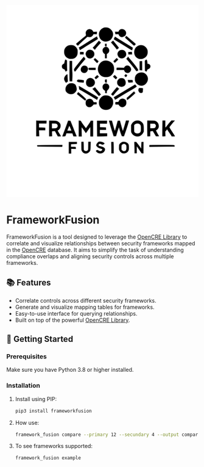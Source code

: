 <img title="a title" alt="Alt text" src="images/logo_frameworkfusion_ai.svg">

# FrameworkFusion

FrameworkFusion is a tool designed to leverage the [OpenCRE Library](https://github.com/cristianovisk/opencre_lib) to correlate and visualize relationships between security frameworks mapped in the [OpenCRE](https://www.opencre.org/) database. It aims to simplify the task of understanding compliance overlaps and aligning security controls across multiple frameworks.

## 📚 Features

- Correlate controls across different security frameworks.
- Generate and visualize mapping tables for frameworks.
- Easy-to-use interface for querying relationships.
- Built on top of the powerful [OpenCRE Library](https://github.com/cristianovisk/opencre_lib).

## 🚀 Getting Started

### Prerequisites

Make sure you have Python 3.8 or higher installed.

### Installation

1. Install using PIP:
   ```bash
   pip3 install frameworkfusion

2. How use:
    ```bash
    framework_fusion compare --primary 12 --secundary 4 --output compare.xlsx

3. To see frameworks supported:
    ```bash
    framework_fusion example